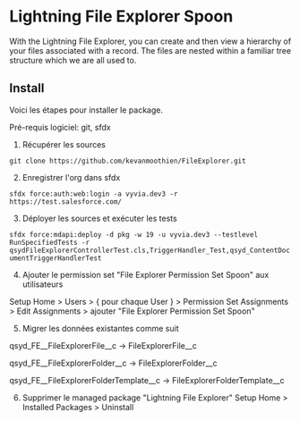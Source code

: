 # Lightning File Explorer Spoon

With the Lightning File Explorer, you can create and then view a hierarchy of your files associated with a record. The files are nested within a familiar tree structure which we are all used to.

## Install

Voici les étapes pour installer le package.

Pré-requis logiciel: git, sfdx


1. Récupérer les sources

`git clone https://github.com/kevanmoothien/FileExplorer.git`


2. Enregistrer l'org dans sfdx

`sfdx force:auth:web:login -a vyvia.dev3 -r https://test.salesforce.com/`


3. Déployer les sources et exécuter les tests

`sfdx force:mdapi:deploy -d pkg -w 19 -u vyvia.dev3 --testlevel RunSpecifiedTests -r qsydFileExplorerControllerTest.cls,TriggerHandler_Test,qsyd_ContentDocumentTriggerHandlerTest`


4. Ajouter le permission set "File Explorer Permission Set Spoon" aux utilisateurs

Setup Home > Users > { pour chaque User } > Permission Set Assignments > Edit Assignments > ajouter "File Explorer Permission Set Spoon"


5. Migrer les données existantes comme suit

qsyd_FE__FileExplorerFile__c -> FileExplorerFile__c

qsyd_FE__FileExplorerFolder__c -> FileExplorerFolder__c

qsyd_FE__FileExplorerFolderTemplate__c -> FileExplorerFolderTemplate__c


6. Supprimer le managed package "Lightning File Explorer"
Setup Home > Installed Packages > Uninstall 
